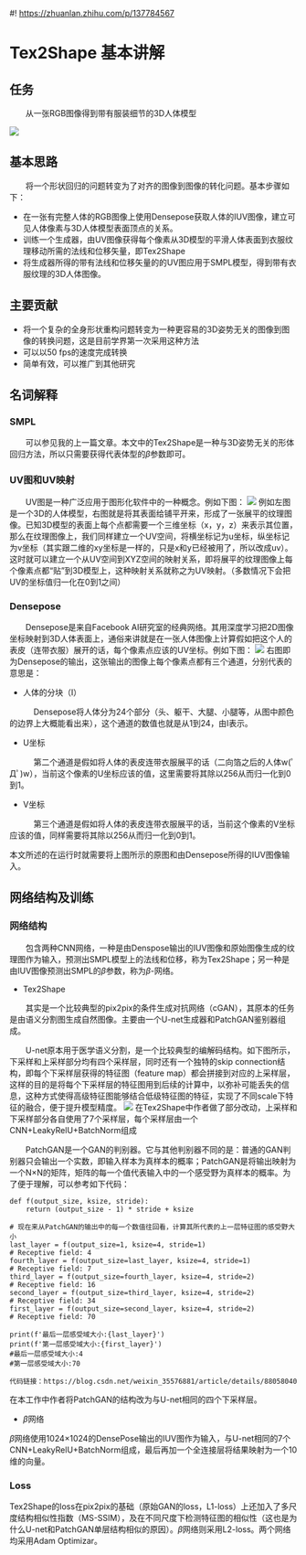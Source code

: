 #! https://zhuanlan.zhihu.com/p/137784567
<!--
 * @Author: your name
 * @Date: 2020-05-01 20:38:30
 * @LastEditTime: 2020-05-02 17:09:50
 * @LastEditors: Please set LastEditors
 * @Description: In User Settings Edit
 * @FilePath: \undefinedc:\Users\conan\Desktop\LongTime\专栏\tex2shape基本讲解\tex2shape.md
 -->
# Tex2Shape 基本讲解

## 任务
&emsp;&emsp;从一张RGB图像得到带有服装细节的3D人体模型

![](task.jpg)

## 基本思路
&emsp;&emsp;将一个形状回归的问题转变为了对齐的图像到图像的转化问题。基本步骤如下：
- 在一张有完整人体的RGB图像上使用Densepose获取人体的IUV图像，建立可见人体像素与3D人体模型表面顶点的关系。
- 训练一个生成器，由UV图像获得每个像素从3D模型的平滑人体表面到衣服纹理移动所需的法线和位移矢量，即Tex2Shape
- 将生成器所得的带有法线和位移矢量的的UV图应用于SMPL模型，得到带有衣服纹理的3D人体图像。

## 主要贡献
- 将一个复杂的全身形状重构问题转变为一种更容易的3D姿势无关的图像到图像的转换问题，这是目前学界第一次采用这种方法
- 可以以50 fps的速度完成转换
- 简单有效，可以推广到其他研究

## 名词解释

### SMPL
&emsp;&emsp;可以参见我的上一篇文章。本文中的Tex2Shape是一种与3D姿势无关的形体回归方法，所以只需要获得代表体型的$\beta$参数即可。

### UV图和UV映射
&emsp;&emsp;UV图是一种广泛应用于图形化软件中的一种概念。例如下图：
![](uv.jpg)
例如左图是一个3D的人体模型，右图就是将其表面给铺平开来，形成了一张展平的纹理图像。已知3D模型的表面上每个点都需要一个三维坐标（x，y，z）来表示其位置，那么在纹理图像上，我们同样建立一个UV空间，将横坐标记为u坐标，纵坐标记为v坐标（其实跟二维的xy坐标是一样的，只是x和y已经被用了，所以改成uv）。这时就可以建立一个从UV空间到XYZ空间的映射关系，即将展平的纹理图像上每个像素点都“贴”到3D模型上，这种映射关系就称之为UV映射。（多数情况下会把UV的坐标值归一化在0到1之间）

### Densepose
&emsp;&emsp;Densepose是来自Facebook AI研究室的经典网络。其用深度学习把2D图像坐标映射到3D人体表面上，通俗来讲就是在一张人体图像上计算假如把这个人的表皮（连带衣服）展开的话，每个像素点应该的UV坐标。例如下图：
![](densepose.jpg)
右图即为Densepose的输出，这张输出的图像上每个像素点都有三个通道，分别代表的意思是：

- 人体的分块（I）

&emsp;&emsp;&emsp;Densepose将人体分为24个部分（头、躯干、大腿、小腿等，从图中颜色的边界上大概能看出来），这个通道的数值也就是从1到24，由I表示。

- U坐标

&emsp;&emsp;&emsp;第二个通道是假如将人体的表皮连带衣服展平的话（二向箔之后的人体w(ﾟДﾟ)w），当前这个像素的U坐标应该的值，这里需要将其除以256从而归一化到0到1。

- V坐标

&emsp;&emsp;&emsp;第三个通道是假如将人体的表皮连带衣服展平的话，当前这个像素的V坐标应该的值，同样需要将其除以256从而归一化到0到1。

本文所述的在运行时就需要将上图所示的原图和由Densepose所得的IUV图像输入。

## 网络结构及训练

### 网络结构
&emsp;&emsp;包含两种CNN网络，一种是由Denspose输出的IUV图像和原始图像生成的纹理图作为输入，预测出SMPL模型上的法线和位移，称为Tex2Shape；另一种是由IUV图像预测出SMPL的$\beta$参数，称为$\beta$-网络。

- Tex2Shape

&emsp;&emsp;其实是一个比较典型的pix2pix的条件生成对抗网络（cGAN），其原本的任务是由语义分割图生成自然图像。主要由一个U-net生成器和PatchGAN鉴别器组成。

&emsp;&emsp;U-net原本用于医学语义分割，是一个比较典型的编解码结构。如下图所示，下采样和上采样部分均有四个采样层，同时还有一个独特的skip connection结构，即每个下采样层获得的特征图（feature map）都会拼接到对应的上采样层，这样的目的是将每个下采样层的特征图用到后续的计算中，以弥补可能丢失的信息，这种方式使得高级特征图能够结合低级特征图的特征，实现了不同scale下特征的融合，便于提升模型精度。
![](unet.png)
在Tex2Shape中作者做了部分改动，上采样和下采样部分各自使用了7个采样层，每个采样层由一个CNN+LeakyRelU+BatchNorm组成

&emsp;&emsp;PatchGAN是一个GAN的判别器。它与其他判别器不同的是：普通的GAN判别器只会输出一个实数，即输入样本为真样本的概率；PatchGAN是将输出映射为一个N×N的矩阵，矩阵的每一个值代表输入中的一个感受野为真样本的概率。为了便于理解，可以参考如下代码：
```
def f(output_size, ksize, stride):
    return (output_size - 1) * stride + ksize

# 现在来从PatchGAN的输出中的每一个数值往回看，计算其所代表的上一层特征图的感受野大小
last_layer = f(output_size=1, ksize=4, stride=1)
# Receptive field: 4
fourth_layer = f(output_size=last_layer, ksize=4, stride=1)
# Receptive field: 7
third_layer = f(output_size=fourth_layer, ksize=4, stride=2)
# Receptive field: 16
second_layer = f(output_size=third_layer, ksize=4, stride=2)
# Receptive field: 34
first_layer = f(output_size=second_layer, ksize=4, stride=2)
# Receptive field: 70

print(f'最后一层感受域大小:{last_layer}')
print(f'第一层感受域大小:{first_layer}')
#最后一层感受域大小:4
#第一层感受域大小:70

代码链接：https://blog.csdn.net/weixin_35576881/article/details/88058040
```
在本工作中作者将PatchGAN的结构改为与U-net相同的四个下采样层。

- $\beta$网络

$\beta$网络使用1024×1024的DensePose输出的IUV图作为输入，与U-net相同的7个CNN+LeakyRelU+BatchNorm组成，最后再加一个全连接层将结果映射为一个10维的向量。

### Loss
Tex2Shape的loss在pix2pix的基础（原始GAN的loss，L1-loss）上还加入了多尺度结构相似性指数（MS-SSIM），及在不同尺度下检测特征图的相似性（这也是为什么U-net和PatchGAN单层结构相似的原因）。$\beta$网络则采用L2-loss。两个网络均采用Adam Optimizar。